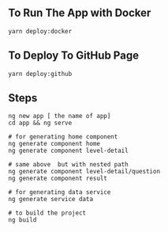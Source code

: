 ## To Run The App with Docker

```
yarn deploy:docker
```

## To Deploy To GitHub Page

```
yarn deploy:github
```

## Steps

```
ng new app [ the name of app]
cd app && ng serve

# for generating home component
ng generate component home 
ng generate component level-detail

# same above  but with nested path
ng generate component level-detail/question
ng generate component result

# for generating data service
ng generate service data

# to build the project
ng build 
```

